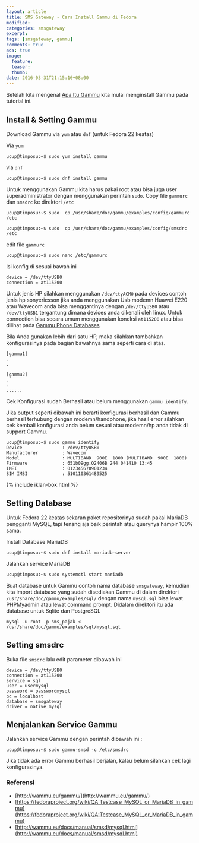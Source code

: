 ```yaml
---
layout: article
title: SMS Gateway - Cara Install Gammu di Fedora
modified:
categories: smsgateway
excerpt:
tags: [smsgateway, gammu]
comments: true
ads: true
image:
  feature:
  teaser:
  thumb:
date: 2016-03-31T21:15:16+08:00
---
```


Setelah kita mengenal [Apa Itu Gammu](/apa-itu-gammu/) kita mulai menginstall Gammu pada tutorial ini.

## Install & Setting Gammu

Download Gammu via `yum` atau `dnf` (untuk Fedora 22 keatas)

Via `yum`

```
ucup@timposu:~$ sudo yum install gammu
```

via `dnf`

```
ucup@timposu:~$ sudo dnf install gammu
```

Untuk menggunakan Gammu kita harus pakai root atau bisa juga user superadministrator dengan menggunakan perintah `sudo`.
Copy file `gammurc` dan `smsdrc` ke direktori `/etc`

```
ucup@timposu:~$ sudo  cp /usr/share/doc/gammu/examples/config/gammurc /etc

ucup@timposu:~$ sudo  cp /usr/share/doc/gammu/examples/config/smsdrc /etc
```

edit file `gammurc`

```
ucup@timposu:~$ sudo nano /etc/gammurc
```

Isi konfig di sesuai bawah ini

```
device = /dev/ttyUSB0
connection = at115200
```
Untuk jenis HP silahkan menggunakan `/dev/ttyACM0` pada devices contoh jenis hp sonyericsson jika anda menggunakan Usb modemn Huawei E220 atau Wavecom anda bisa menggantinya dengan  `/dev/ttyUSB0` atau `/dev/ttyUSB1` tergantung dimana devices anda dikenali oleh linux. Untuk connection bisa secara umum menggunakan koneksi `at115200` atau bisa dilihat pada [Gammu Phone Databases](http://wammu.eu/phones/)

Bila Anda gunakan lebih dari satu HP, maka silahkan tambahkan konfigurasinya pada bagian bawahnya sama seperti cara di atas.

```
[gammu1]
.
.

[gammu2]
.
.
......
```

Cek Konfigurasi sudah Berhasil atau belum menggunakan `gammu identify`.

Jika output seperti dibawah ini berarti konfigurasi berhasil dan Gammu berhasil terhubung dengan modemn/handphone, jika hasil error silahkan cek kembali konfigurasi anda belum sesuai atau modemn/hp anda tidak di support Gammu.

```
ucup@timposu:~$ sudo gammu identify
Device               : /dev/ttyUSB0
Manufacturer         : Wavecom
Model                : MULTIBAND  900E  1800 (MULTIBAND  900E  1800)
Firmware             : 651b09gg.Q2406B 244 041410 13:45
IMEI                 : 012345678901234
SIM IMSI             : 510110361489525
```
{% include iklan-box.html %}

## Setting Database

Untuk Fedora 22 keatas sekaran paket repositorinya sudah pakai MariaDB pengganti MySQL, tapi tenang aja baik perintah atau querynya hampir 100% sama.

Install Database MariaDB

```
ucup@timposu:~$ sudo dnf install mariadb-server
```

Jalankan service MariaDB

```
ucup@timposu:~$ sudo systemctl start mariadb
```

Buat database untuk Gammu contoh nama database `smsgateway`, kemudian kita import database yang sudah disediakan Gammu di dalam direktori `/usr/share/doc/gammu/examples/sql/`  dengan nama `mysql.sql` bisa lewat PHPMyadmin atau lewat command prompt. Didalam direktori itu ada database untuk Sqlite dan PostgreSQL

```
mysql -u root -p sms_pajak < /usr/share/doc/gammu/examples/sql/mysql.sql
```

## Setting smsdrc

Buka file `smsdrc` lalu edit parameter dibawah ini

```
device = /dev/ttyUSB0
connection = at115200
service = sql
user = usermysql
password = passwordmysql
pc = localhost
database = smsgateway
driver = native_mysql
```

## Menjalankan Service Gammu

Jalankan service Gammu dengan perintah dibawah ini :

```
ucup@timposu:~$ sudo gammu-smsd -c /etc/smsdrc
```
Jika tidak ada error Gammu berhasil berjalan, kalau belum silahkan cek lagi konfigurasinya.

### Referensi

* [http://wammu.eu/gammu/](http://wammu.eu/gammu/)
* [https://fedoraproject.org/wiki/QA:Testcase_MySQL_or_MariaDB_in_gammu](https://fedoraproject.org/wiki/QA:Testcase_MySQL_or_MariaDB_in_gammu)
* [http://wammu.eu/docs/manual/smsd/mysql.html](http://wammu.eu/docs/manual/smsd/mysql.html)
